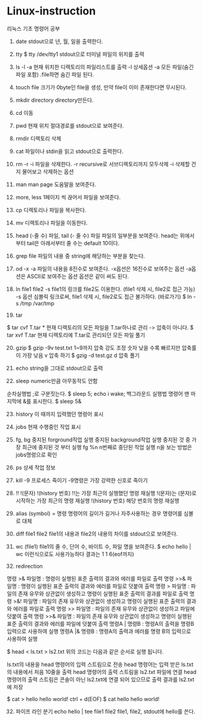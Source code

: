 # Linux-instruction

리눅스 기초 명령어 공부

1. date
stdout으로 년, 월, 일을 출력한다.

2. tty
$ tty
/dev/tty1
stdout으로 터미널 파일의 위치를 출력

3. ls -l -a
현재 위치한 디렉토리의 파일리스트를 출력
-l 상세옵션
-a 모든 파일(숨긴 파일 포함)
.file하면 숨긴 파일 된다.

4. touch file
크기가 0byte인 file을 생성, 만약 file이 이미 존재한다면 무시된다.

5. mkdir directory
directory만든다.

6. cd
이동

7. pwd
현재 위치 절대경로를 stdout으로 보여준다.

8. rmdir
디렉토리 삭제

9. cat
파일이나 stdin을 읽고 stdout으로 출력한다.

10. rm -r -i
파일을 삭제한다.
-r recursive로 서브디렉토리까지 모두삭제
-i 삭제할 건지 물어보고 삭제하는 옵션

11. man
man page 도움말을 보여준다.

12. more, less
1페이지 씩 끊어서 파일을 보여준다.

13. cp
디렉토리나 파일을 복사한다.

14. mv
디렉토리나 파일을 이동한다.

15. head (-줄 수) 파일, tail (- 줄 수) 파일
파일의 일부분을 보여준다.
head는 위에서부터
tail은 아래서부터
줄 수는 default 10이다.

16. grep <string> file
파일의 내용 중 string에 해당하는 부분을 찾는다.

17. od -x -a
파일의 내용을 8진수로 보여준다.
-x옵션은 16진수로 보여주는 옵션
-a옵션은 ASCII로 보여주는 옵션
옵션은 같이 써도 된다.

18. ln file1 file2 -s
file1의 링크를 file2도 이용한다. (file1 삭제 시, file2로 접근 가능)
-s 옵션 심볼릭 링크로써, file1 삭제 시, file2로도 접근 불가하다. (바로가기)
$ ln -s /tmp /var/tmp 

19. tar

$ tar cvf T.tar *
현재 디렉토리의 모든 파일을 T.tar하나로 관리 -> 압축이 아니다.
$ tar xvf T.tar
현재 디렉토리에 T.tar로 관리되던 모든 파일 풀기

20. gzip
$ gzip -9v test.txt
1~9까지 압축 강도 조정 숫자 낮을 수록 빠르지만 압축률이 가장 낮음
v 압축 하기
$ gzig -d test.gz
d 압축 풀기

21. echo <string>
string을 그대로 stdout으로 출력

22. sleep <numeric>
numeric만큼 아무동작도 안함

순차실행법 
;로 구분짓는다.
$ sleep 5; echo i wake;
백그라운드 실행법
명령어 맨 마지막에 &를 표시한다.
$ sleep 5&

23. history
이 때까지 입력했던 명령어 표시

24. jobs
현재 수행중인 작업 표시

25. fg, bg
중지된 forground작업 실행
중지된 background작업 실행
중지된 것 중 가장 최근에 중지된 것 부터 실행
fg %n n번째로 중단된 작업 실행
n을 보는 방법은 jobs명령으로 확인

26. ps
상세 작업 정보

27. kill -9
프로세스 죽이기
-9명령은 가장 강력한 신호로 죽이기

28. !! !(문자) !(history 번호)
!!는 가장 최근의 실행했던 명령 재실행
!(문자)는 (문자)로 시작하는 가장 최근의 명령 재실행
!(history 번호) 해당 번호의 명령 재실행

29. alias (symbol) = 명령
명령어의 길이가 길거나 자주사용하는 경우 명령어를 심볼로 대체

30. diff file1 file2
file1의 내용과 file2의 내용의 차이를 stdout으로 보여준다.

31. wc (file1)
file1의 줄 수, 단어 수, 바이트 수, 파일 명을 보여준다.
$ echo hello | wc
이런식으로도 사용가능하다
결과는 	1	1	6(eof까지)

32. redirection

명령 >& 파일명 : 명령이 실행된 표준 출력의 결과와 에러를 파일로 출력
명령 >>& 파일명 : 명령이 실행된 표준 출력의 결과와 에러를 파일로 덧붙여 출력
명령 > 파일명 : 파일의 존재 유무와 상관없이 생성하고 명령이 실행된 표준 출력의 결과를 파일로 출력
명령 >&! 파일명 : 파일의 존재 유무와 상관없이 생성하고 명령이 실행된 표준 출력의 결과와 에러를 파일로 출력
명령 >> 파일명 : 파일의 존재 유무와 상관없이 생성하고 파일에 덧붙여 출력
명령 >>& 파일명 : 파일의 존재 유무와 상관없이 생성하고 명령이 실행된 표준 출력의 결과와 에러를 파일에 덧붙여 출력
명령A | 명령B : 명령A의 출력을 명령B 입력으로 사용하여 실행
명령A |& 명령B : 명령A의 출력과 에러를 명령 B의 입력으로 사용하여 실행

$ head < ls.txt > ls2.txt
위의 코드는 다음과 같은 순서로 실행 됩니다.

ls.txt의 내용을 head 명령어의 입력 스트림으로 전송
head 명령어는 입력 받은 ls.txt의 내용에서 처음 10줄을 출력
head 명령어의 출력 스트림을 ls2.txt 파일에 연결
head 명령어의 출력 스트림은 콘솔이 아닌 ls2.txt에 연결 되어 있으므로 출력 결과를 ls2.txt에 저장

$ cat > hello
hello world!
ctrl + d(EOF)
$ cat hello
hello world!

32. 파이프 라인 분기
echo hello | tee file1 file2
file1, file2, stdout에 hello를 쓴다.
